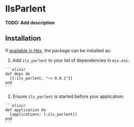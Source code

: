 # IlsParlent

**TODO: Add description**

## Installation

If [available in Hex](https://hex.pm/docs/publish), the package can be installed as:

  1. Add `ils_parlent` to your list of dependencies in `mix.exs`:

    ```elixir
    def deps do
      [{:ils_parlent, "~> 0.0.1"}]
    end
    ```

  2. Ensure `ils_parlent` is started before your application:

    ```elixir
    def application do
      [applications: [:ils_parlent]]
    end
    ```

